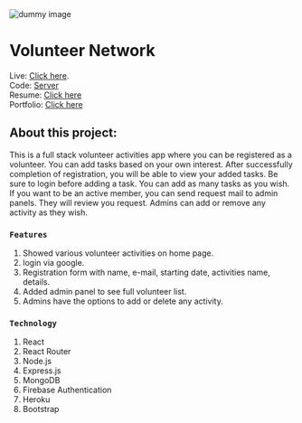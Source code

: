 <img src="https://i.ibb.co/Wg96LQk/vol-net1.png" alt="dummy image" />

# Volunteer Network

Live: [Click here](https://volunteer-network-ef243.web.app/).
<br />
Code: [Server](https://github.com/Fuad9/volunteer-network-server)
<br />
Resume: [Click here](https://drive.google.com/file/d/1MeVsJm8yHwUXvnvfv-XBqE7Al3NxKDih/view?usp=sharing)
<br />
Portfolio: [Click here](https://fuad-portfolio.netlify.app/)

## About this project:

This is a full stack volunteer activities app where you can be registered as a volunteer. You can add tasks based on your own interest. After successfully completion of registration, you will be able to view your added tasks. Be sure to login before adding a task. You can add as many tasks as you wish. If you want to be an active member, you can send request mail to admin panels. They will review you request. Admins can add or remove any activity as they wish.

### `Features`

1. Showed various volunteer activities on home page.
2. login via google. 
3. Registration form with name, e-mail, starting date, activities name, details.
4. Added admin panel to see full volunteer list.
5. Admins have the options to add or delete any activity.

### `Technology`

1. React
2. React Router
3. Node.js
4. Express.js
5. MongoDB
6. Firebase Authentication
7. Heroku
8. Bootstrap
